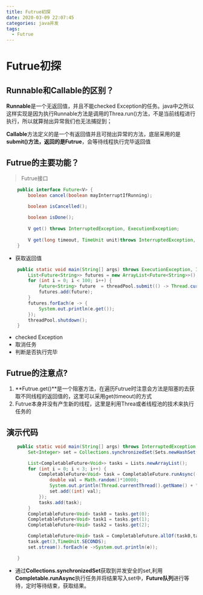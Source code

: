 ```yaml
---
title: Futrue初探
date: 2020-03-09 22:07:45
categories: java并发
tags:
  - Futrue
---
```


# Futrue初探

## Runnable和Callable的区别？

**Runnable**是一个无返回值，并且不能checked Exception的任务。java中之所以这样实现是因为执行Runnable方法是调用的Threa.run()方法，不是当前线程进行执行，所以就算抛出异常我们也无法捕捉到；

**Callable**方法定义的是一个有返回值并且可抛出异常的方法，底层采用的是**submit()**方法，返回的是**Futrue<T>**，会等待线程执行完毕返回值

## Futrue的主要功能？
> Futrue接口

```java
    public interface Future<V> {
        boolean cancel(boolean mayInterruptIfRunning);

        boolean isCancelled();
        
        boolean isDone();
        
        V get() throws InterruptedException, ExecutionException;
        
        V get(long timeout, TimeUnit unit)throws InterruptedException, ExecutionException, TimeoutException;
    }
```


- 获取返回值

```java
    public static void main(String[] args) throws ExecutionException, InterruptedException {
        List<Future<String>> futures = new ArrayList<Future<String>>();
        for (int i = 0; i < 100; i++) {
            Future<String> future  = threadPool.submit(() -> Thread.currentThread().getName());
            futures.add(future);
        }
        futures.forEach(e -> {
            System.out.println(e.get());
        });
        threadPool.shutdown();
    }
```

- checked Exception
- 取消任务
- 判断是否执行完毕

## Futrue的注意点?
1. **Futrue.get()**是一个阻塞方法，在遍历Futrue时注意会方法是阻塞的去获取不同线程的返回值的，这里可以采用get(timeout)的方式
2. Futrue本身并没有产生新的线程，这里是利用Threa或者线程池的技术来执行任务的

## 演示代码
```java
    public static void main(String[] args) throws InterruptedException, TimeoutException, ExecutionException {
        Set<Integer> set = Collections.synchronizedSet(Sets.newHashSet());

        List<CompletableFuture<Void>> tasks = Lists.newArrayList();
        for (int i = 0; i < 3; i++) {
            CompletableFuture<Void> task = CompletableFuture.runAsync(() ->{
                double val = Math.random()*10000;
                System.out.println(Thread.currentThread().getName() + "  execute...val:" + val);
                set.add((int) val);
            });
            tasks.add(task);
        }
        CompletableFuture<Void> task0 = tasks.get(0);
        CompletableFuture<Void> task1 = tasks.get(1);
        CompletableFuture<Void> task2 = tasks.get(2);

        CompletableFuture<Void> task = CompletableFuture.allOf(task0,task1,task2);
        task.get(3,TimeUnit.SECONDS);
        set.stream().forEach(e ->System.out.println(e));

    }
```

- 通过**Collections.synchronizedSet**获取到并发安全的set,利用**Completable.runAsync**执行任务并将结果写入set中，**Future队列**进行等待，定时等待结束，获取结果。
